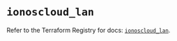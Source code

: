# `ionoscloud_lan`

Refer to the Terraform Registry for docs: [`ionoscloud_lan`](https://registry.terraform.io/providers/ionos-cloud/ionoscloud/6.6.5/docs/resources/lan).
